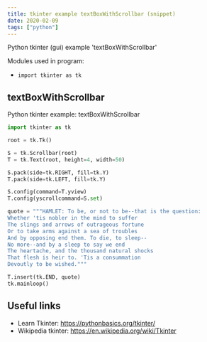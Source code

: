 ```yaml
---
title: tkinter example textBoxWithScrollbar (snippet)
date: 2020-02-09
tags: ["python"]
---
```

Python tkinter (gui) example 'textBoxWithScrollbar'


Modules used in program: 
* `import tkinter as tk`

## textBoxWithScrollbar

Python tkinter example: textBoxWithScrollbar

```python
import tkinter as tk

root = tk.Tk()

S = tk.Scrollbar(root)
T = tk.Text(root, height=4, width=50)

S.pack(side=tk.RIGHT, fill=tk.Y)
T.pack(side=tk.LEFT, fill=tk.Y)

S.config(command=T.yview)
T.config(yscrollcommand=S.set)

quote = """HAMLET: To be, or not to be--that is the question:
Whether 'tis nobler in the mind to suffer
The slings and arrows of outrageous fortune
Or to take arms against a sea of troubles
And by opposing end them. To die, to sleep--
No more--and by a sleep to say we end
The heartache, and the thousand natural shocks
That flesh is heir to. 'Tis a consummation
Devoutly to be wished."""

T.insert(tk.END, quote)
tk.mainloop()

```

## Useful links

- Learn Tkinter: https://pythonbasics.org/tkinter/
- Wikipedia tkinter: https://en.wikipedia.org/wiki/Tkinter
